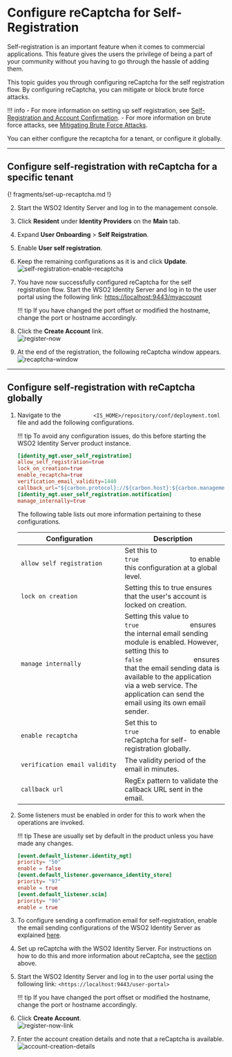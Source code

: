 # Configure reCaptcha for Self-Registration

Self-registration is an important feature when it comes to commercial
applications. This feature gives the users the privilege of being a
part of your community without you having to go through the hassle of
adding them.

This topic guides you through configuring reCaptcha for the self
registration flow. By configuring reCaptcha, you can mitigate or block
brute force attacks.

!!! info 
    -   For more information on setting up self registration, see
        [Self-Registration and Account
        Confirmation](../../../guides/identity-lifecycles/self-registration-workflow).
    -   For more information on brute force attacks, see [Mitigating Brute
        Force Attacks](../../../deploy/mitigate-attacks/mitigate-brute-force-attacks).

You can either configure the recaptcha for a tenant, or configure it globally. 

---

## Configure self-registration with reCaptcha for a specific tenant

{! fragments/set-up-recaptcha.md !}

2.  Start the WSO2 Identity Server and log in to the management console.
3.  Click **Resident** under **Identity Providers** on the **Main** tab.
4.  Expand **User Onboarding** > **Self Reigstration**.
5.  Enable **User self registration**.
6.  Keep the remaining configurations as it is and click **Update**.
    ![self-registration-enable-recaptcha](../../../assets/img/guides/self-registration-enable-recaptcha.png)
6.  You have now successfully configured reCaptcha for the self
    registration flow. Start the WSO2 Identity Server and log in to the
    user portal using the following link:
    <https://localhost:9443/myaccount>

    !!! tip
        If you have changed the port offset or modified the hostname, change the port or
        hostname accordingly.
    
7.  Click the **Create Account** link.  
    ![register-now](../../../assets/img/guides/register-now-option.png)
8.  At the end of the registration, the following reCaptcha window
    appears.  
    ![recaptcha-window](../../../assets/img/guides/recaptcha-window.png) 

---

## Configure self-registration with reCaptcha globally

1.  Navigate to the
    `           <IS_HOME>/repository/conf/deployment.toml          `
    file and add the following configurations.

    !!! tip
        To avoid any configuration issues, do this before starting
        the WSO2 Identity Server product instance.
    

    ```toml
    [identity_mgt.user_self_registration]
    allow_self_registration=true
    lock_on_creation=true
    enable_recaptcha=true
    verification_email_validity=1440
    callback_url="${carbon.protocol}://${carbon.host}:${carbon.management.port}/authenticationendpoint/login.do"
    [identity_mgt.user_self_registration.notification]
    manage_internally=true    
    ```
    
    The following table lists out more information pertaining to these
    configurations.

    <table>
    <colgroup>
    <col style="width: 50%" />
    <col style="width: 50%" />
    </colgroup>
    <thead>
    <tr class="header">
    <th>Configuration</th>
    <th>Description</th>
    </tr>
    </thead>
    <tbody>
    <tr class="odd">
    <td><pre><code>allow_self_registration</code></pre></td>
    <td>Set this to <code>               true              </code> to enable this configuration at a global level.</td>
    </tr>
    <tr class="even">
    <td><pre><code>lock_on_creation</code></pre></td>
    <td>Setting this to true ensures that the user's account is locked on creation.</td>
    </tr>
    <tr class="odd">
    <td><pre><code>manage_internally</code></pre></td>
    <td>Setting this value to <code>               true              </code> ensures the internal email sending module is enabled. However, setting this to <code>               false              </code> ensures that the email sending data is available to the application via a web service. The application can send the email using its own email sender.</td>
    </tr>
    <tr class="even">
    <td><pre><code>enable_recaptcha</code></pre></td>
    <td>Set this to <code>               true              </code> to enable reCaptcha for self-registration globally.</td>
    </tr>
    <tr class="odd">
    <td><pre><code>verification_email_validity</code></pre></td>
    <td>The validity period of the email in minutes.
    </tr>
    <tr class="even">
    <td><pre><code>callback_url</code></pre></td>
    <td>RegEx pattern to validate the callback URL sent in the email.</td>
    </tr>
    </tbody>
    </table>

2.  Some listeners must be enabled in order for this to work when the
    operations are invoked.

    !!! tip
        These are usually set by default in the product unless you
        have made any changes.
    

    ```toml
    [event.default_listener.identity_mgt]
    priority= "50"
    enable = false
    [event.default_listener.governance_identity_store]
    priority= "97"
    enable = true
    [event.default_listener.scim]
    priority= "90"
    enable = true
    ```

3.  To configure sending a confirmation email for
    self-registration, enable the email sending configurations
    of the WSO2 Identity Server as explained
    [here](../../../deploy/configure-email-sending).
    
4.  Set up reCaptcha with the WSO2 Identity Server. For instructions on
    how to do this and more information about reCaptcha, see the [section](#configure-self-registration-with-recaptcha-for-a-specific-tenant) above. 
5.  Start the WSO2 Identity Server and log in to the user portal
    using the following link: `<https://localhost:9443/user-portal>`

    !!! tip
        If you have changed the port offset or modified the hostname, change the port or
        hostname accordingly. 

6.  Click **Create Account**.  
    ![register-now-link](../../../assets/img/guides/register-now-option.png)
7.  Enter the account creation details and note that a reCaptcha is available.  
    ![account-creation-details](../../../assets/img/guides/account-creation-details.png)
